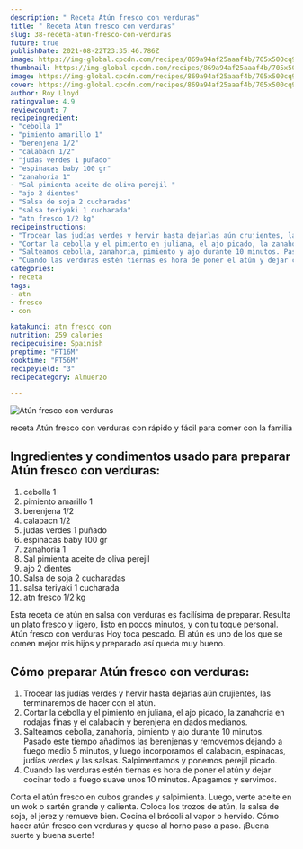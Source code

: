 ```yaml
---
description: " Receta Atún fresco con verduras"
title: " Receta Atún fresco con verduras"
slug: 38-receta-atun-fresco-con-verduras
future: true
publishDate: 2021-08-22T23:35:46.786Z
image: https://img-global.cpcdn.com/recipes/869a94af25aaaf4b/705x500cq90/atun-fresco-con-verduras-foto-principal.jpg
thumbnail: https://img-global.cpcdn.com/recipes/869a94af25aaaf4b/705x500cq90/atun-fresco-con-verduras-foto-principal.jpg
image: https://img-global.cpcdn.com/recipes/869a94af25aaaf4b/705x500cq90/atun-fresco-con-verduras-foto-principal.jpg
cover: https://img-global.cpcdn.com/recipes/869a94af25aaaf4b/705x500cq90/atun-fresco-con-verduras-foto-principal.jpg
author: Roy Lloyd
ratingvalue: 4.9
reviewcount: 7
recipeingredient:
- "cebolla 1"
- "pimiento amarillo 1"
- "berenjena 1/2"
- "calabacn 1/2"
- "judas verdes 1 puñado"
- "espinacas baby 100 gr"
- "zanahoria 1"
- "Sal pimienta aceite de oliva perejil "
- "ajo 2 dientes"
- "Salsa de soja 2 cucharadas"
- "salsa teriyaki 1 cucharada"
- "atn fresco 1/2 kg"
recipeinstructions:
- "Trocear las judías verdes y hervir hasta dejarlas aún crujientes, las terminaremos de hacer con el atún."
- "Cortar la cebolla y el pimiento en juliana, el ajo picado, la zanahoria en rodajas finas y el calabacín y berenjena en dados medianos."
- "Salteamos cebolla, zanahoria, pimiento y ajo durante 10 minutos. Pasado este tiempo añadimos las berenjenas y removemos dejando a fuego medio 5 minutos, y luego incorporamos el calabacín, espinacas, judías verdes y las salsas. Salpimentamos y ponemos perejil picado."
- "Cuando las verduras estén tiernas es hora de poner el atún y dejar cocinar todo a fuego suave unos 10 minutos. Apagamos y servimos."
categories:
- receta
tags:
- atn
- fresco
- con

katakunci: atn fresco con 
nutrition: 259 calories
recipecuisine: Spainish
preptime: "PT16M"
cooktime: "PT56M"
recipeyield: "3"
recipecategory: Almuerzo

---
```



![Atún fresco con verduras](https://img-global.cpcdn.com/recipes/869a94af25aaaf4b/705x500cq90/atun-fresco-con-verduras-foto-principal.jpg)

receta Atún fresco con verduras con rápido y fácil para comer con la familia

<!--inarticleads1-->

## Ingredientes y condimentos usado para preparar Atún fresco con verduras:

1. cebolla 1
1. pimiento amarillo 1
1. berenjena 1/2
1. calabacn 1/2
1. judas verdes 1 puñado
1. espinacas baby 100 gr
1. zanahoria 1
1. Sal pimienta aceite de oliva perejil 
1. ajo 2 dientes
1. Salsa de soja 2 cucharadas
1. salsa teriyaki 1 cucharada
1. atn fresco 1/2 kg

Esta receta de atún en salsa con verduras es facilísima de preparar. Resulta un plato fresco y ligero, listo en pocos minutos, y con tu toque personal. Atún fresco con verduras Hoy toca pescado. El atún es uno de los que se comen mejor mis hijos y preparado así queda muy bueno. 

<!--inarticleads2-->

## Cómo preparar Atún fresco con verduras:

1. Trocear las judías verdes y hervir hasta dejarlas aún crujientes, las terminaremos de hacer con el atún.
1. Cortar la cebolla y el pimiento en juliana, el ajo picado, la zanahoria en rodajas finas y el calabacín y berenjena en dados medianos.
1. Salteamos cebolla, zanahoria, pimiento y ajo durante 10 minutos. Pasado este tiempo añadimos las berenjenas y removemos dejando a fuego medio 5 minutos, y luego incorporamos el calabacín, espinacas, judías verdes y las salsas. Salpimentamos y ponemos perejil picado.
1. Cuando las verduras estén tiernas es hora de poner el atún y dejar cocinar todo a fuego suave unos 10 minutos. Apagamos y servimos.


Corta el atún fresco en cubos grandes y salpimienta. Luego, verte aceite en un wok o sartén grande y calienta. Coloca los trozos de atún, la salsa de soja, el jerez y remueve bien. Cocina el brócoli al vapor o hervido. Cómo hacer atún fresco con verduras y queso al horno paso a paso. 
¡Buena suerte y buena suerte!

